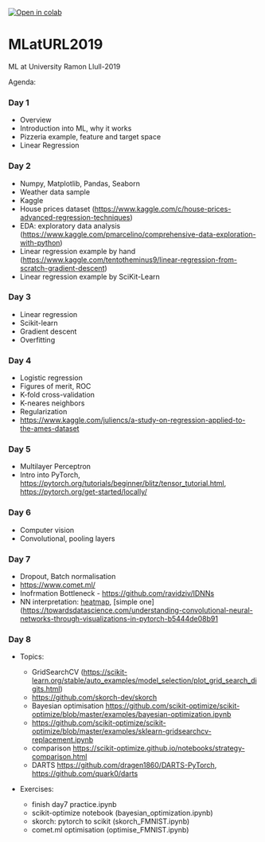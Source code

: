 [![Open in colab](https://colab.research.google.com/assets/colab-badge.svg)](https://colab.research.google.com/github/HSE-LaMBDA/MLatURL2019/)

# MLatURL2019
ML at University Ramon Llull-2019

Agenda:

### Day 1
- Overview
- Introduction into ML, why it works
- Pizzeria example, feature and target space
- Linear Regression

### Day 2
- Numpy, Matplotlib, Pandas, Seaborn
- Weather data sample
- Kaggle
- House prices dataset (https://www.kaggle.com/c/house-prices-advanced-regression-techniques)
- EDA: exploratory data analysis (https://www.kaggle.com/pmarcelino/comprehensive-data-exploration-with-python)
- Linear regression example by hand (https://www.kaggle.com/tentotheminus9/linear-regression-from-scratch-gradient-descent)
- Linear regression example by SciKit-Learn

### Day 3
- Linear regression
- Scikit-learn
- Gradient descent
- Overfitting

### Day 4
- Logistic regression
- Figures of merit, ROC
- K-fold cross-validation
- K-neares neighbors
- Regularization
- https://www.kaggle.com/juliencs/a-study-on-regression-applied-to-the-ames-dataset

### Day 5
- Multilayer Perceptron
- Intro into PyTorch, https://pytorch.org/tutorials/beginner/blitz/tensor_tutorial.html, https://pytorch.org/get-started/locally/

### Day 6
- Computer vision
- Convolutional, pooling layers

### Day 7
- Dropout, Batch normalisation
- https://www.comet.ml/
- Inofrmation Bottleneck - https://github.com/ravidziv/IDNNs
- NN interpretation: [heatmap](http://heatmapping.org/deeptaylor/), [simple one](https://towardsdatascience.com/understanding-convolutional-neural-networks-through-visualizations-in-pytorch-b5444de08b91

### Day 8
- Topics:
    - GridSearchCV (https://scikit-learn.org/stable/auto_examples/model_selection/plot_grid_search_digits.html)
    - https://github.com/skorch-dev/skorch
    - Bayesian optimisation https://github.com/scikit-optimize/scikit-optimize/blob/master/examples/bayesian-optimization.ipynb
    - https://github.com/scikit-optimize/scikit-optimize/blob/master/examples/sklearn-gridsearchcv-replacement.ipynb
    - comparison https://scikit-optimize.github.io/notebooks/strategy-comparison.html
    - DARTS https://github.com/dragen1860/DARTS-PyTorch, https://github.com/quark0/darts

- Exercises:
    + finish day7 practice.ipynb
    + scikit-optimize notebook (bayesian_optimization.ipynb)
    + skorch: pytorch to scikit (skorch_FMNIST.ipynb)
    + comet.ml optimisation (optimise_FMNIST.ipynb)
